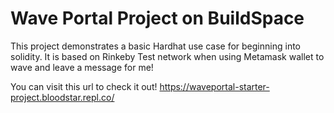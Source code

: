 # Wave Portal Project on BuildSpace

This project demonstrates a basic Hardhat use case for beginning into solidity.
It is based on Rinkeby Test network when using Metamask wallet to wave and leave a message for me!

You can visit this url to check it out!
<https://waveportal-starter-project.bloodstar.repl.co/>
